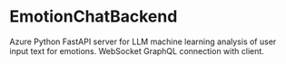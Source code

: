 # EmotionChatBackend
Azure Python FastAPI server for LLM machine learning analysis of user input text for emotions. WebSocket GraphQL connection with client.
